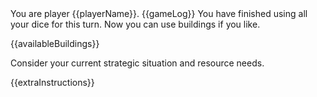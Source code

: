 <player-context>
You are player {{playerName}}.
</player-context>

<game-log>
{{gameLog}}
</game-log>

<building-usage-decision-request>
You have finished using all your dice for this turn. Now you can use buildings if you like.

{{availableBuildings}}

Consider your current strategic situation and resource needs.

</building-usage-decision-request>

{{extraInstructions}}
